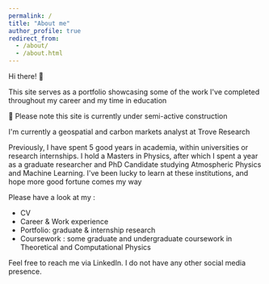 ```yaml
---
permalink: /
title: "About me"
author_profile: true
redirect_from: 
  - /about/
  - /about.html
---
```


Hi there! 👋

This site serves as a portfolio showcasing some of the work I've completed throughout my career and my time in education

🚧  Please note this site is currently under semi-active construction

I'm currently a geospatial and carbon markets analyst at Trove Research

Previously, I have spent 5 good years in academia, within universities or research internships. I hold a Masters in Physics, after which I spent a year as a graduate researcher and PhD Candidate studying Atmospheric Physics and Machine Learning. I've been lucky to learn at these institutions, and hope more good fortune comes my way

Please have a look at my :
- CV
- Career & Work experience
- Portfolio: graduate & internship research
- Coursework : some graduate and undergraduate coursework in Theoretical and Computational Physics

Feel free to reach me via LinkedIn. I do not have any other social media presence. 
